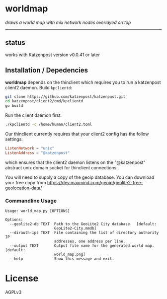 # worldmap

*draws a world map with mix network nodes overlayed on top*

---

## status

works with Katzenpost version v0.0.41 or later

## Installation / Depedencies

**worldmap** depends on the thinclient which requires you
to run a katzenpost client2 daemon. Build `kpclientd`:

```bash
git clone https://github.com/katzenpost/katzenpost.git
cd katzenpost/client2/cmd/kpclientd
go build
```

Run the client daemon first:

```bash
./kpclientd -c /home/human/client2.toml
```

Our thinclient currently requires that your client2 config
has the follow settings:

```toml
ListenNetwork = "unix"
ListenAddress = "@katzenpost"
```

which ensures that the client2 daemon listens on the "@katzenpost"
abstract unix domain socket for thinclient connections.

You will need to supply a copy of the geoip database. You can
download your free copy from https://dev.maxmind.com/geoip/geolite2-free-geolocation-data/



### Commandline Usage

```
Usage: world_map.py [OPTIONS]

Options:
  --geolite2-db TEXT  Path to the GeoLite2 City database.  [default:
                      GeoLite2-City.mmdb]
  --dirauth-ips TEXT  File containing the list of directory authority IP
                      addresses, one address per line.
  --output TEXT       Output file name for the generated world map.  [default:
                      world_map.png]
  --help              Show this message and exit.
```

# License

AGPLv3
